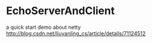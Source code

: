 # EchoServerAndClient
a quick start demo about netty
http://blog.csdn.net/liuyanling_cs/article/details/71124512
